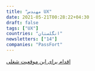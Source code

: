 ```yaml
---
title: "مهندس UX"
date: 2021-05-21T00:28:22+04:30
draft: false
tags: ["UX"]
countries: "انگلستان"
newsletters: ["14"]
companies: "PassFort"
---
```


[اقدام برای این موقعیت شغلی](https://angel.co/company/passfort/jobs/1374715-ux-engineer)